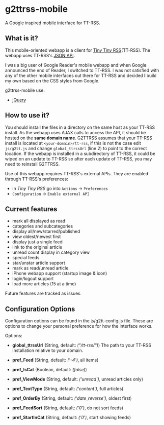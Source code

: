 g2ttrss-mobile
==============

A Google inspired mobile interface for TT-RSS.


What is it?
-----------

This mobile-oriented webapp is a client for [Tiny Tiny RSS](http://tt-rss.org)(TT-RSS).
The webapp uses TT-RSS's [JSON API](http://tt-rss.org/redmine/projects/tt-rss/wiki/JsonApiReference).

I was a big user of Google Reader's mobile webapp and when Google announced the
end of Reader, I switched to TT-RSS. I was not satisfied with any of the other
mobile interfaces out there for TT-RSS and decided I build my own based on the
CSS styles from Google.

g2ttrss-mobile use:
 * [jQuery](http://jquery.com/)


How to use it?
--------------

You should install the files in a directory on the same host as your TT-RSS install.
As the webapp uses AJAX calls to access the API, it should be hosted on the **same domain name**.
G2TTRSS assumes that your TT-RSS install is located at `<your-domain>/tt-rss`, if this is not the case
edit `js/g2tt.js` and change `global_ttrssUrl` (line 2) to point to the correct location.
If the webapp is installed in a subdirectory of TT-RSS, it could be wiped on an update to TT-RSS
so after each update of TT-RSS, you may need to reinstall G2TTRSS.

Use of this webapp requires TT-RSS's external APIs. They are enabled through TT-RSS's preferences:
 * in *Tiny Tiny RSS* go into `Actions` -> `Preferences`
 * `Configuration` -> `Enable external API`


Current features
----------------

* mark all displayed as read
* categories and subcategories
* display all/new/starred/published
* view oldest/newest first
* display just a single feed
* link to the original article
* unread count display in category view
* special feeds
* star/unstar article support
* mark as read/unread article
* iPhone webapp support (startup image & icon)
* login/logout support
* load more articles (15 at a time)

Future features are tracked as issues.

Configuration Options
---------------------

Configuration options can be found in the js/g2tt-config.js file. These are options to change your personal preference for how the interface works.

Options:
* **global_ttrssUrl** (String, default: _("/tt-rss/")_)
The path to your TT-RSS installation relative to your domain.

* **pref_Feed** (String, default: _('-4')_, all items)

* **pref_IsCat** (Boolean, default: _(false)_)

* **pref_ViewMode** (String, default: _('unread')_, unread articles only)

* **pref_TextType** (String, default: _('content')_, full articles)

* **pref_OrderBy** (String, default: _('date_reverse')_, oldest first)

* **pref_FeedSort** (String, default: _('0')_, do not sort feeds)

* **pref_StartInCat** (String, default: _('0')_, start showing feeds)
